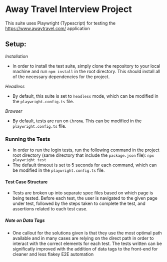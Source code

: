 # Away Travel Interview Project

This suite uses Playwright (Typescript) for testing the https://www.awaytravel.com/ application

## Setup:
_Installation_
- In order to install the test suite, simply clone the repository to your local machine and run `npm install` in the root directory. This should install all of the necessary dependencies for the project.

_Headless_
- By default, this suite is set to `headless` mode, which can be modified in the `playwright.config.ts` file.

_Browser_
- By default, tests are run on `Chrome`. This can be modified in the `playwright.config.ts` file.

### Running the Tests
- In order to run the login tests, run the following command in the project root directory (same directory that include the `package.json` file): 
    `npx playwright test` 
- The default timeout is set to 5 seconds for each command, which can be modified in the `playwright.config.ts` file.

#### Test Case Structure
- Tests are broken up into separate spec files based on which page is being tested. Before each test, the user is navigated to the given page under test, followed by the steps taken to complete the test, and assertions related to each test case.

##### Note on Data Tags
- One callout for the solutions given is that they use the most optimal path available and in many cases are relying on the direct path in order to interact with the correct elements for each test. The tests written can be significatly improved with the addition of data tags to the front-end for cleaner and less flakey E2E automation 